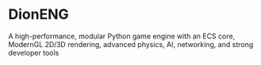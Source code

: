 # DionENG
A high-performance, modular Python game engine with an ECS core, ModernGL 2D/3D rendering, advanced physics, AI, networking, and strong developer tools
